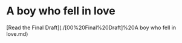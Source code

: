 # A boy who fell in love

[Read the Final Draft](./[00%20Final%20Draft]%20A boy who fell in love.md)
